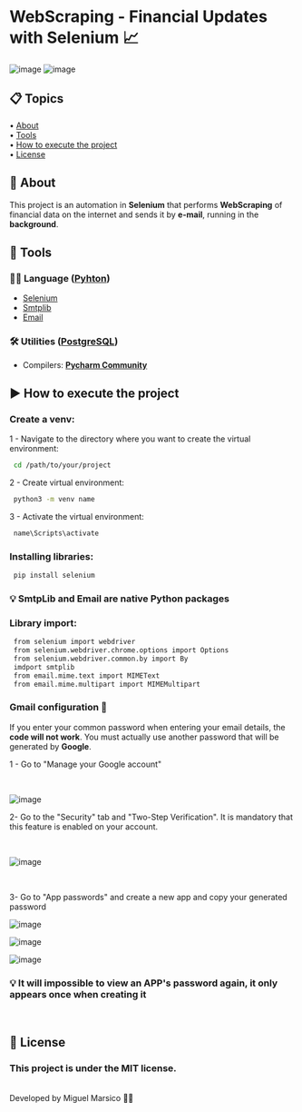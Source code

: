 <h1>
    WebScraping - Financial Updates with Selenium 📈
</h1>

![image](https://github.com/Miguel-Marsico/Financial-updates-with-selenium/assets/158609724/e294bd58-bb1c-4f3a-9d16-dde9d1dde450)
![image](https://github.com/Miguel-Marsico/Financial-updates-with-selenium/assets/158609724/dd436653-338a-45a1-aeb2-c33411ea8f69)

 ## 📋 Topics
<div>
 • <a href="#-about">About</a> </br>
 • <a href="#-tools">Tools</a> </br>
 • <a href="#-how-to-execute-the-project">How to execute the project</a> </br>    
 • <a href="#-license">License</a></br>
</div>

## 📗 About

This project is an automation in **Selenium** that performs **WebScraping** of financial data on the internet and sends it by **e-mail**, running in the **background**.

## 🔧 Tools

### 👩‍💻 **Language** ([Pyhton](https://www.python.org))

- [Selenium](https://www.selenium.dev/documentation/)
- [Smtplib](https://docs.python.org/3/library/smtplib.html)
- [Email](https://docs.python.org/3/library/email.html#module-email)

### 🛠️ **Utilities** ([PostgreSQL](https://www.postgresql.org/docs/))

- Compilers: **[Pycharm Community](https://www.jetbrains.com/pt-br/pycharm/)** 

## ▶ How to execute the project

### Create a venv:

1 - Navigate to the directory where you want to create the virtual environment:
```bash
 cd /path/to/your/project
```
2 - Create virtual environment:
```bash
 python3 -m venv name
```
3 - Activate the virtual environment:
```bash
 name\Scripts\activate
```

### Installing libraries:

```bash
 pip install selenium
```

### 💡 SmtpLib and Email are native Python packages

### Library import:
```bash
 from selenium import webdriver
 from selenium.webdriver.chrome.options import Options
 from selenium.webdriver.common.by import By
 imdport smtplib
 from email.mime.text import MIMEText
 from email.mime.multipart import MIMEMultipart
```

### Gmail configuration 📨

If you enter your common password when entering your email details, the **code will not work**. You must actually use another password that will be generated by **Google**.

1 - Go to "Manage your Google account"

<br>

![image](https://github.com/Miguel-Marsico/Financial-updates-with-selenium/assets/158609724/85998236-064b-492e-ae5d-eb21def9912d)
<br>

2- Go to the "Security" tab and "Two-Step Verification". It is mandatory that this feature is enabled on your account.

<br>

![image](https://github.com/Miguel-Marsico/Financial-updates-with-selenium/assets/158609724/220cae17-7668-4931-bde0-9bcd766d9cde)

<br>

3- Go to "App passwords" and create a new app and copy your generated password
<br>

![image](https://github.com/Miguel-Marsico/Financial-updates-with-selenium/assets/158609724/090e110a-08f5-4c8f-a35a-1e0f887f2056)

![image](https://github.com/Miguel-Marsico/Financial-updates-with-selenium/assets/158609724/7db99b28-fcf0-488b-b606-4ff141330521)

![image](https://github.com/Miguel-Marsico/Financial-updates-with-selenium/assets/158609724/62cf8111-4391-4a78-a704-16711a571e92)

### 💡 It will **impossible** to view an APP's password again, it only appears once when creating it

<br>

## 📜 License

### This project is under the MIT license. 
<br>
Developed by Miguel Marsico 👋🏻
